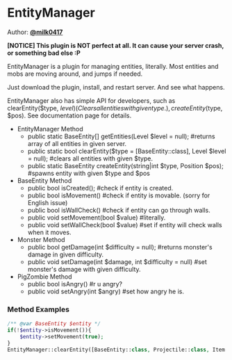 # EntityManager  

Author: **[@milk0417](https://github.com/milk0417)**  
  
**[NOTICE] This plugin is NOT perfect at all. It can cause your server crash, or something bad else :P**  
  
EntityManager is a plugin for managing entities, literally. Most entities and mobs are moving around, and jumps if needed.  
  
Just download the plugin, install, and restart server. And see what happens.  
  
EntityManager also has simple API for developers, such as clearEntity($type, $level) (Clears all entities with given type.), createEntity($type, $pos). See documentation page for details.

* EntityManager Method
  * public static BaseEntity[] getEntities(Level $level = null); #returns array of all entities in given server.
  * public static bool clearEntity($type = [BaseEntity::class], Level $level = null); #clears all entities with given $type.
  * public static BaseEntity createEntity(string|int $type, Position $pos); #spawns entity with given $type and $pos
* BaseEntity Method
  * public bool isCreated(); #check if entity is created.
  * public bool isMovement() #check if entity is movable. (sorry for English issue)
  * public bool isWallCheck() #check if entity can go through walls.
  * public void setMovement(bool $value) #literally.
  * public void setWallCheck(bool $value) #set if entity will check walls when it moves.
* Monster Method
  * public bool getDamage(int $difficulty = null); #returns monster's damage in given difficulty.
  * public void setDamage(int $damage, int $difficulty = null) #set monster's damage with given difficulty.
* PigZombie Method
  * public bool isAngry() #r u angry?
  * public void setAngry(int $angry) #set how angry he is.  

### Method Examples
``` php
/** @var BaseEntity $entity */
if(!$entity->isMovement()){
    $entity->setMovement(true);
}
EntityManager::clearEntity([BaseEntity::class, Projectile::class, Item::class]);
```